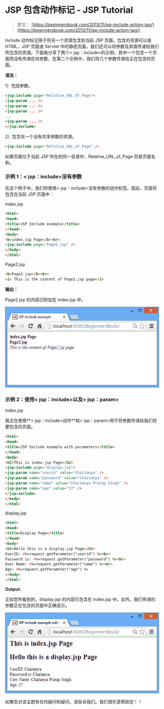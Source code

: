 # JSP 包含动作标记 - JSP Tutorial

> 原文： [https://beginnersbook.com/2013/11/jsp-include-action-tag/](https://beginnersbook.com/2013/11/jsp-include-action-tag/)

Include 动作标记用于将另一个资源包含到当前 JSP 页面。包含的资源可以是 HTML，JSP 页面或 Servlet 中的静态页面。我们还可以将参数及其值传递给我们所包含的资源。下面我分享了两个&lt; jsp：include&gt;的示例，其中一个包含一个页面而没有传递任何参数，在第二个示例中，我们将几个参数传递给正在包含的页面。

**语法：**

1）包括参数。

```html
<jsp:include page="Relative_URL_Of_Page"> 
<jsp:param ... /> 
<jsp:param ... /> 
<jsp:param ... /> 
...
<jsp:param ... /> 
</jsp:include>
```

2）包含另一个没有共享参数的资源。

```html
<jsp:include page="Relative_URL_of_Page" />
```

如果页面位于当前 JSP 所在的同一目录中，Relative_URL_of_Page 将是页面名称。

### 示例 1：&lt; jsp：include&gt;没有参数

在这个例子中，我们将使用&lt; jsp：include&gt;没有参数的动作标签。因此，页面将包含在当前 JSP 页面中：

index.jsp

```html
<html> 
<head>
<title>JSP Include example</title>
</head>
<body> 
<b>index.jsp Page</b><br>
<jsp:include page="Page2.jsp" /> 
</body> 
</html>
```

Page2.jsp

```html
<b>Page2.jsp</b><br>
<i> This is the content of Page2.jsp page</i>
```

**输出：**

Page2.jsp 的内容已附加在 index.jsp 中。

![IncludeAction-output](img/4054a6bc72927a2fdb8f17310517730d.jpg)

### 示例 2：使用&lt; jsp：include&gt;以及&lt; jsp：param&gt;

index.jsp

我正在使用**&lt; jsp：include&gt;动作**和&lt; jsp：param&gt;用于将参数传递给我们将要包含的页面。

```html
<html> 
<head>
<title>JSP Include example with parameters</title>
</head>
<body> 
<h2>This is index.jsp Page</h2>
<jsp:include page="display.jsp"> 
<jsp:param name="userid" value="Chaitanya" /> 
<jsp:param name="password" value="Chaitanya" /> 
<jsp:param name="name" value="Chaitanya Pratap Singh" /> 
<jsp:param name="age" value="27" /> 
</jsp:include> 
</body> 
</html>
```

display.jsp

```html
<html>
<head>
<title>Display Page</title>
</head>
<body>
<h2>Hello this is a display.jsp Page</h2>
UserID: <%=request.getParameter("userid") %><br>
Password is: <%=request.getParameter("password") %><br>
User Name: <%=request.getParameter("name") %><br>
Age: <%=request.getParameter("age") %>
</body>
</html>
```

**Output:**

正如您所看到的，display.jsp 的内容已包含在 index.jsp 中。此外，我们传递的参数正在包含的页面中正确显示。

![include-action-with-parameters-output](img/cbc52656a6a5048a5834e8cd173d03a2.jpg)

如果您对该主题有任何疑问和疑问，请告诉我们。我们很乐意帮助您！！
